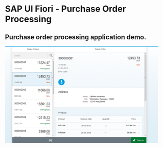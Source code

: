 SAP UI Fiori - Purchase Order Processing
=========

## Purchase order processing application demo.

![SAP UI5 Purchase Order App](/screen.PNG)